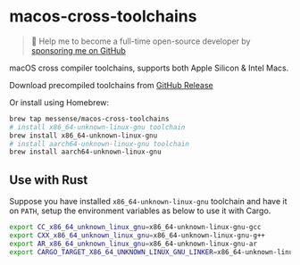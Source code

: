 # macos-cross-toolchains

> 🚀 Help me to become a full-time open-source developer by [sponsoring me on GitHub](https://github.com/sponsors/messense)

macOS cross compiler toolchains, supports both Apple Silicon & Intel Macs.

Download precompiled toolchains from [GitHub Release](https://github.com/messense/homebrew-macos-cross-toolchains/releases)

Or install using Homebrew:

```bash
brew tap messense/macos-cross-toolchains
# install x86_64-unknown-linux-gnu toolchain
brew install x86_64-unknown-linux-gnu
# install aarch64-unknown-linux-gnu toolchain
brew install aarch64-unknown-linux-gnu
```

## Use with Rust

Suppose you have installed `x86_64-unknown-linux-gnu` toolchain and have it on `PATH`,
setup the environment variables as below to use it with Cargo.

```bash
export CC_x86_64_unknown_linux_gnu=x86_64-unknown-linux-gnu-gcc
export CXX_x86_64_unknown_linux_gnu=x86_64-unknown-linux-gnu-g++
export AR_x86_64_unknown_linux_gnu=x86_64-unknown-linux-gnu-ar
export CARGO_TARGET_X86_64_UNKNOWN_LINUX_GNU_LINKER=x86_64-unknown-linux-gnu-gcc
```
